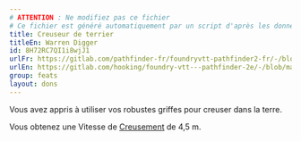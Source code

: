 ```yaml
---
# ATTENTION : Ne modifiez pas ce fichier
# Ce fichier est généré automatiquement par un script d'après les données du module Foundry VTT officiel et de sa traduction
title: Creuseur de terrier
titleEn: Warren Digger
id: 8H72RC7QI1i8wjJ1
urlFr: https://gitlab.com/pathfinder-fr/foundryvtt-pathfinder2-fr/-/blob/master/data/feats/8H72RC7QI1i8wjJ1.htm
urlEn: https://gitlab.com/hooking/foundry-vtt---pathfinder-2e/-/blob/master/packs/data/feats.db/warren-digger.json
group: feats
layout: dons
---
```

Vous avez appris à utiliser vos robustes griffes pour creuser dans la terre.

Vous obtenez une Vitesse de [Creusement](../actions/creuser.md) de 4,5 m.


